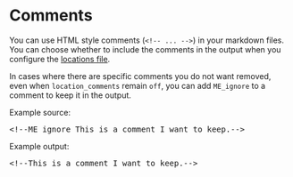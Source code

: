 <!--
# Copyright 2022, 2024 IBM Inc. All rights reserved
# SPDX-License-Identifier: Apache2.0
# Last updated: 2024-10-04
-->

# Comments

You can use HTML style comments (<code>&lt;!-- ... --&gt;</code>) in your markdown files. You can choose whether to include the comments in the output when you configure the [locations file](setup.md). 


In cases where there are specific comments you do not want removed, even when `location_comments` remain `off`, you can add `ME_ignore` to a comment to keep it in the output.

Example source:

<pre>&#60;!--ME_ignore This is a comment I want to keep.--&#62;</pre>


Example output:

<pre>&#60;!--This is a comment I want to keep.--&#62;</pre>

